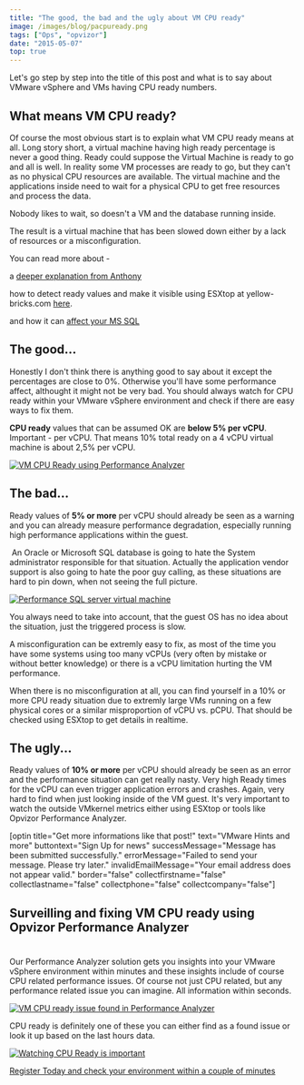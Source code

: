 ```yaml
---
title: "The good, the bad and the ugly about VM CPU ready"
image: /images/blog/pacpuready.png
tags: ["Ops", "opvizor"]
date: "2015-05-07"
top: true
---
```


Let's go step by step into the title of this post and what is to say about VMware vSphere and VMs having CPU ready numbers.

## What means VM CPU ready?

Of course the most obvious start is to explain what VM CPU ready means at all. Long story short, a virtual machine having high ready percentage is never a good thing. Ready could suppose the Virtual Machine is ready to go and all is well. In reality some VM processes are ready to go, but they can't as no physical CPU resources are available. The virtual machine and the applications inside need to wait for a physical CPU to get free resources and process the data.

Nobody likes to wait, so doesn't a VM and the database running inside.

The result is a virtual machine that has been slowed down either by a lack of resources or a misconfiguration.

You can read more about - 

a [deeper explanation from Anthony](http://anthonyrhook.com/vsphere-cpu-ready-time/ "deeper explanation from Anthony")

how to detect ready values and make it visible using ESXtop at yellow-bricks.com [here](http://www.yellow-bricks.com/esxtop/ "here at yellow-bricks").

and how it can [affect your MS SQL](https://www.sqlskills.com/blogs/jonathan/cpu-ready-time-in-vmware-and-how-to-interpret-its-real-meaning/ "affect your MS SQL")

## The good...

Honestly I don't think there is anything good to say about it except the percentages are close to 0%. Otherwise you'll have some performance affect, althought it might not be very bad. You should always watch for CPU ready within your VMware vSphere environment and check if there are easy ways to fix them. 

**CPU ready** values that can be assumed OK are **below 5% per vCPU**. Important - per vCPU. That means 10% total ready on a 4 vCPU virtual machine is about 2,5% per vCPU. 

[![VM CPU Ready using Performance Analyzer](/images/blog/pacpuready.png)](http://try.opvizor.com/perfanalyzer)

## The bad...

Ready values of **5% or more** per vCPU should already be seen as a warning and you can already measure performance degradation, especially running high performance applications within the guest.

 An Oracle or Microsoft SQL database is going to hate the System administrator responsible for that situation. Actually the application vendor support is also going to hate the poor guy calling, as these situations are hard to pin down, when not seeing the full picture.

[![Performance SQL server virtual machine](/images/blog/pasql.png)](http://try.opvizor.com/perfanalyzer)

You always need to take into account, that the guest OS has no idea about the situation, just the triggered process is slow.

A misconfiguration can be extremly easy to fix, as most of the time you have some systems using too many vCPUs (very often by mistake or without better knowledge) or there is a vCPU limitation hurting the VM performance.

When there is no misconfiguration at all, you can find yourself in a 10% or more CPU ready situation due to extremly large VMs running on a few physical cores or a similar misproportion of vCPU vs. pCPU. That should be checked using ESXtop to get details in realtime.

## The ugly...

Ready values of **10% or more** per vCPU should already be seen as an error and the performance situation can get really nasty. Very high Ready times for the vCPU can even trigger application errors and crashes. Again, very hard to find when just looking inside of the VM guest. It's very important to watch the outside VMkernel metrics either using ESXtop or tools like Opvizor Performance Analyzer.

\[optin title="Get more informations like that post!" text="VMware Hints and more" buttontext="Sign Up for news" successMessage="Message has been submitted successfully." errorMessage="Failed to send your message. Please try later." invalidEmailMessage="Your email address does not appear valid." border="false" collectfirstname="false" collectlastname="false" collectphone="false" collectcompany="false"\]

## Surveilling and fixing VM CPU ready using Opvizor Performance Analyzer

# 

Our Performance Analyzer solution gets you insights into your VMware vSphere environment within minutes and these insights include of course CPU related performance issues. Of course not just CPU related, but any performance related issue you can imagine. All information within seconds.

[![VM CPU ready issue found in Performance Analyzer](/images/blog/pacpureadytophigh.png)](http://try.opvizor.com/perfanalyzer)

CPU ready is definitely one of these you can either find as a found issue or look it up based on the last hours data.

[![Watching CPU Ready is important](/images/blog/pacpureadytop-2.png)](http://try.opvizor.com/perfanalyzer)

[Register Today and check your environment within a couple of minutes](http://try.opvizor.com/perfanalyzer "Register Today and check your environment within a couple of minutes")
